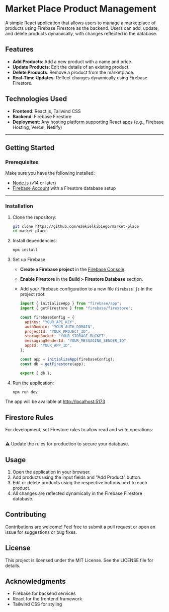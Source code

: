 # Market Place Product Management

A simple React application that allows users to manage a marketplace of products using Firebase Firestore as the backend. Users can add, update, and delete products dynamically, with changes reflected in the database.

## Features

- **Add Products**: Add a new product with a name and price.
- **Update Products**: Edit the details of an existing product.
- **Delete Products**: Remove a product from the marketplace.
- **Real-Time Updates**: Reflect changes dynamically using Firebase Firestore.

## Technologies Used

- **Frontend**: React.js, Tailwind CSS
- **Backend**: Firebase Firestore
- **Deployment**: Any hosting platform supporting React apps (e.g., Firebase Hosting, Vercel, Netlify)

---

## Getting Started

### Prerequisites

Make sure you have the following installed:

- [Node.js](https://nodejs.org/) (v14 or later)
- [Firebase Account](https://firebase.google.com/) with a Firestore database setup

---

### Installation

1. Clone the repository:

   ```bash
   git clone https://github.com/ezekielkibiego/market-place
   cd market-place
2. Install dependencies:

    ```bash
    npm install

3. Set up Firebase

    - **Create a Firebase project** in the [Firebase Console](https://console.firebase.google.com/).
    - **Enable Firestore** in the **Build > Firestore Database** section.
    - Add your Firebase configuration to a new file `Firebase.js` in the project root:

       ```javascript
       import { initializeApp } from "firebase/app";
       import { getFirestore } from "firebase/firestore";

       const firebaseConfig = {
         apiKey: "YOUR_API_KEY",
         authDomain: "YOUR_AUTH_DOMAIN",
         projectId: "YOUR_PROJECT_ID",
         storageBucket: "YOUR_STORAGE_BUCKET",
         messagingSenderId: "YOUR_MESSAGING_SENDER_ID",
         appId: "YOUR_APP_ID",
       };

       const app = initializeApp(firebaseConfig);
       const db = getFirestore(app);

       export { db };

4. Run the application:
    ```bash
    npm run dev


The app will be available at 
    <a href="http://localhost:5173" target="_blank">http://localhost:5173 </a>


## Firestore Rules

For development, set Firestore rules to allow read and write operations:

  <img src="public/assets/download.png" alt="">



⚠️ Update the rules for production to secure your database.


## Usage

1. Open the application in your browser.
2. Add products using the input fields and "Add Product" button.
3. Edit or delete products using the respective buttons next to each product.
4. All changes are reflected dynamically in the Firebase Firestore database.

## Contributing

Contributions are welcome! Feel free to submit a pull request or open an issue for suggestions or bug fixes.

## License

This project is licensed under the MIT License. See the LICENSE file for details.

## Acknowledgments
- Firebase for backend services
- React for the frontend framework
- Tailwind CSS for styling


